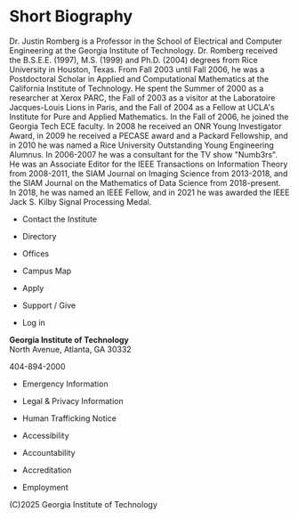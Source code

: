 # Short Biography



Dr. Justin Romberg is a Professor in the School of Electrical and Computer
Engineering at the Georgia Institute of Technology. Dr. Romberg received the
B.S.E.E. (1997), M.S. (1999) and Ph.D. (2004) degrees from Rice University in
Houston, Texas. From Fall 2003 until Fall 2006, he was a Postdoctoral Scholar
in Applied and Computational Mathematics at the California Institute of
Technology. He spent the Summer of 2000 as a researcher at Xerox PARC, the
Fall of 2003 as a visitor at the Laboratoire Jacques-Louis Lions in Paris, and
the Fall of 2004 as a Fellow at UCLA's Institute for Pure and Applied
Mathematics. In the Fall of 2006, he joined the Georgia Tech ECE faculty. In
2008 he received an ONR Young Investigator Award, in 2009 he received a PECASE
award and a Packard Fellowship, and in 2010 he was named a Rice University
Outstanding Young Engineering Alumnus. In 2006-2007 he was a consultant for
the TV show "Numb3rs". He was an Associate Editor for the IEEE Transactions on
Information Theory from 2008-2011, the SIAM Journal on Imaging Science from
2013-2018, and the SIAM Journal on the Mathematics of Data Science from
2018-present. In 2018, he was named an IEEE Fellow, and in 2021 he was awarded
the IEEE Jack S. Kilby Signal Processing Medal.

  * Contact the Institute
  * Directory

  * Offices
  * Campus Map
  * Apply
  * Support / Give

  * Log in

**Georgia Institute of Technology**  
North Avenue, Atlanta, GA 30332

404-894-2000

  * Emergency Information
  * Legal & Privacy Information
  * Human Trafficking Notice

  * Accessibility
  * Accountability
  * Accreditation
  * Employment

(C)2025 Georgia Institute of Technology

